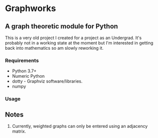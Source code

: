 # Graphworks

## A graph theoretic module for Python

This is a very old project I created for a project as an Undergrad. It's
probably not in a working state at the moment but I'm interested in getting
back into mathematics so am slowly reworking it.

### Requirements

* Python 3.7+
* Numeric Python
* dotty - Graphviz software/libraries.
* numpy

### Usage

## Notes

1. Currently, weighted graphs can only be entered using an adjacency matrix.
